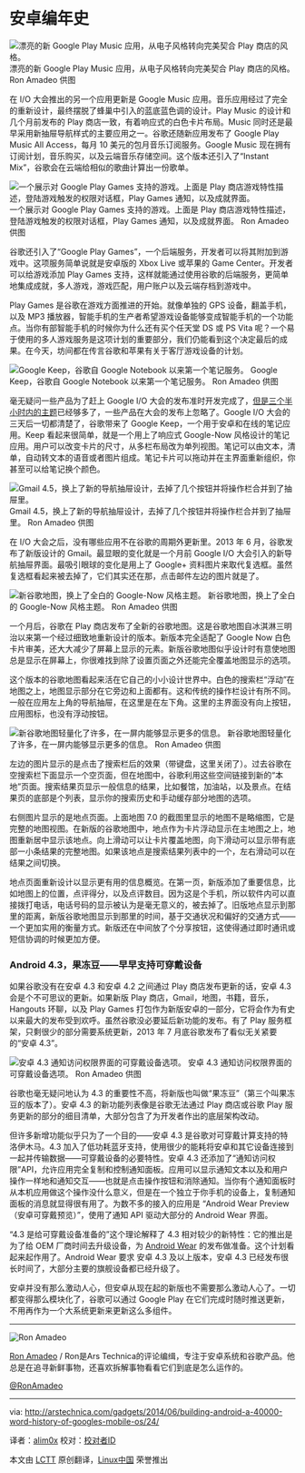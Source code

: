 安卓编年史
================================================================================
![漂亮的新 Google Play Music 应用，从电子风格转向完美契合 Play 商店的风格。](http://cdn.arstechnica.net/wp-content/uploads/2014/03/Goooogleplaymusic.jpg)
漂亮的新 Google Play Music 应用，从电子风格转向完美契合 Play 商店的风格。
Ron Amadeo 供图

在 I/O 大会推出的另一个应用更新是 Google Music 应用。音乐应用经过了完全的重新设计，最终摆脱了蜂巢中引入的蓝底蓝色调的设计。Play Music 的设计和几个月前发布的 Play 商店一致，有着响应式的白色卡片布局。Music 同时还是最早采用新抽屉导航样式的主要应用之一。谷歌还随新应用发布了 Google Play Music All Access，每月 10 美元的包月音乐订阅服务。Google Music 现在拥有订阅计划，音乐购买，以及云端音乐存储空间。这个版本还引入了“Instant Mix”，谷歌会在云端给相似的歌曲计算出一份歌单。

![一个展示对 Google Play Games 支持的游戏。上面是 Play 商店游戏特性描述，登陆游戏触发的权限对话框，Play Games 通知，以及成就界面。](http://cdn.arstechnica.net/wp-content/uploads/2014/03/gooooogleplaygames.jpg)
一个展示对 Google Play Games 支持的游戏。上面是 Play 商店游戏特性描述，登陆游戏触发的权限对话框，Play Games 通知，以及成就界面。
Ron Amadeo 供图

谷歌还引入了“Google Play Games”，一个后端服务，开发者可以将其附加到游戏中。这项服务简单说就是安卓版的 Xbox Live 或苹果的 Game Center。开发者可以给游戏添加 Play Games 支持，这样就能通过使用谷歌的后端服务，更简单地集成成就，多人游戏，游戏匹配，用户账户以及云端存档到游戏中。

Play Games 是谷歌在游戏方面推进的开始。就像单独的 GPS 设备，翻盖手机，以及 MP3 播放器，智能手机的生产者希望游戏设备能够变成智能手机的一个功能点。当你有部智能手机的时候你为什么还有买个任天堂 DS 或 PS Vita 呢？一个易于使用的多人游戏服务是这项计划的重要部分，我们仍能看到这个决定最后的成果。在今天，坊间都在传言谷歌和苹果有关于客厅游戏设备的计划。

![Google Keep，谷歌自 Google Notebook 以来第一个笔记服务。](http://cdn.arstechnica.net/wp-content/uploads/2014/03/goooglekeep.jpg)
Google Keep，谷歌自 Google Notebook 以来第一个笔记服务。
Ron Amadeo 供图

毫无疑问一些产品为了赶上 Google I/O 大会的发布准时开发完成了，[但是三个半小时内的主题][1]已经够多了，一些产品在大会的发布上忽略了。Google I/O 大会的三天后一切都清楚了，谷歌带来了 Google Keep，一个用于安卓和在线的笔记应用。Keep 看起来很简单，就是一个用上了响应式 Google-Now 风格设计的笔记应用。用户可以改变卡片的尺寸，从多栏布局改为单列视图。笔记可以由文本，清单，自动转文本的语音或者图片组成。笔记卡片可以拖动并在主界面重新组织，你甚至可以给笔记换个颜色。

![Gmail 4.5，换上了新的导航抽屉设计，去掉了几个按钮并将操作栏合并到了抽屉里。](http://cdn.arstechnica.net/wp-content/uploads/2014/05/gmail.png)
Gmail 4.5，换上了新的导航抽屉设计，去掉了几个按钮并将操作栏合并到了抽屉里。
Ron Amadeo 供图

在 I/O 大会之后，没有哪些应用不在谷歌的周期外更新里。2013 年 6 月，谷歌发布了新版设计的 Gmail。最显眼的变化就是一个月前 Google I/O 大会引入的新导航抽屉界面。最吸引眼球的变化是用上了 Google+ 资料图片来取代复选框。虽然复选框看起来被去掉了，它们其实还在那，点击邮件左边的图片就是了。

![新谷歌地图，换上了全白的 Google-Now 风格主题。](http://cdn.arstechnica.net/wp-content/uploads/2014/03/newmaps11.png)
新谷歌地图，换上了全白的 Google-Now 风格主题。
Ron Amadeo 供图

一个月后，谷歌在 Play 商店发布了全新的谷歌地图。这是谷歌地图自冰淇淋三明治以来第一个经过细致地重新设计的版本。新版本完全适配了 Google Now 白色卡片审美，还大大减少了屏幕上显示的元素。新版谷歌地图似乎设计时有意使地图总是显示在屏幕上，你很难找到除了设置页面之外还能完全覆盖地图显示的选项。

这个版本的谷歌地图看起来活在它自己的小小设计世界中。白色的搜索栏“浮动”在地图之上，地图显示部分在它旁边和上面都有。这和传统的操作栏设计有所不同。一般在应用左上角的导航抽屉，在这里是在左下角。这里的主界面没有向上按钮，应用图标，也没有浮动按钮。

![新谷歌地图轻量化了许多，在一屏内能够显示更多的信息。](http://cdn.arstechnica.net/wp-content/uploads/2014/03/newmaps21.png)
新谷歌地图轻量化了许多，在一屏内能够显示更多的信息。
Ron Amadeo 供图

左边的图片显示的是点击了搜索栏后的效果（带键盘，这里关闭了）。过去谷歌在空搜索栏下面显示一个空页面，但在地图中，谷歌利用这些空间链接到新的“本地”页面。搜索结果页显示一般信息的结果，比如餐馆，加油站，以及景点。在结果页的底部是个列表，显示你的搜索历史和手动缓存部分地图的选项。

右侧图片显示的是地点页面。上面地图 7.0 的截图里显示的地图不是略缩图，它是完整的地图视图。在新版的谷歌地图中，地点作为卡片浮动显示在主地图之上，地图重新居中显示该地点。向上滑动可以让卡片覆盖地图，向下滑动可以显示带有底部一小条结果的完整地图。如果该地点是搜索结果列表中的一个，左右滑动可以在结果之间切换。

地点页面重新设计以显示更有用的信息概览。在第一页，新版添加了重要信息，比如地图上的位置，点评得分，以及点评数目。因为这是个手机，所以软件内可以直接拨打电话，电话号码的显示被认为是毫无意义的，被去掉了。旧版地点显示到那里的距离，新版谷歌地图显示到那里的时间，基于交通状况和偏好的交通方式——一个更加实用的衡量方式。新版还在中间放了个分享按钮，这使得通过即时通讯或短信协调的时候更加方便。

### Android 4.3，果冻豆——早早支持可穿戴设备 ###

如果谷歌没有在安卓 4.3 和安卓 4.2 之间通过 Play 商店发布更新的话，安卓 4.3 会是个不可思议的更新。如果新版 Play 商店，Gmail，地图，书籍，音乐，Hangouts 环聊，以及 Play Games 打包作为新版安卓的一部分，它将会作为有史以来最大的发布受到欢呼。虽然谷歌没必要延后新功能的发布。有了 Play 服务框架，只剩很少的部分需要系统更新，2013 年 7 月底谷歌发布了看似无关紧要的“安卓 4.3”。

![安卓 4.3 通知访问权限界面的可穿戴设备选项。
](http://cdn.arstechnica.net/wp-content/uploads/2014/03/2014-03-28-12.231.jpg)
安卓 4.3 通知访问权限界面的可穿戴设备选项。
Ron Amadeo 供图

谷歌也毫无疑问地认为 4.3 的重要性不高，将新版也叫做“果冻豆”（第三个叫果冻豆的版本了）。安卓 4.3 的新功能列表像是谷歌无法通过 Play 商店或谷歌 Play 服务更新的部分的细目清单，大部分包含了为开发者作出的底层架构改动。

但许多新增功能似乎只为了一个目的——安卓 4.3 是谷歌对可穿戴计算支持的特洛伊木马。4.3 加入了低功耗蓝牙支持，使用很少的能耗将安卓和其它设备连接到一起并传输数据——可穿戴设备的必要特性。安卓 4.3 还添加了“通知访问权限”API，允许应用完全复制和控制通知面板。应用可以显示通知文本以及和用户操作一样地和通知交互——也就是点击操作按钮和消除通知。当你有个通知面板时从本机应用做这个操作没什么意义，但是在一个独立于你手机的设备上，复制通知面板的消息就显得很有用了。为数不多的接入的应用是 “Android Wear Preview（安卓可穿戴预览）”，使用了通知 API 驱动大部分的 Android Wear 界面。

“4.3 是给可穿戴设备准备的”这个理论解释了 4.3 相对较少的新特性：它的推出是为了给 OEM 厂商时间去升级设备，为 [Android Wear][2] 的发布做准备。这个计划看起来起作用了。Android Wear 要求 安卓 4.3 及以上版本，安卓 4.3 已经发布很长时间了，大部分主要的旗舰设备都已经升级了。

安卓并没有那么激动人心，但安卓从现在起的新版也不需要那么激动人心了。一切都变得那么模块化了，谷歌可以通过 Google Play 在它们完成时随时推送更新，不用再作为一个大系统更新来更新这么多组件。

----------

![Ron Amadeo](http://cdn.arstechnica.net/wp-content//uploads/authors/ron-amadeo-sq.jpg)

[Ron Amadeo][a] / Ron是Ars Technica的评论编缉，专注于安卓系统和谷歌产品。他总是在追寻新鲜事物，还喜欢拆解事物看看它们到底是怎么运作的。

[@RonAmadeo][t]

--------------------------------------------------------------------------------

via: http://arstechnica.com/gadgets/2014/06/building-android-a-40000-word-history-of-googles-mobile-os/24/

译者：[alim0x](https://github.com/alim0x) 校对：[校对者ID](https://github.com/校对者ID)

本文由 [LCTT](https://github.com/LCTT/TranslateProject) 原创翻译，[Linux中国](http://linux.cn/) 荣誉推出

[1]:http://live.arstechnica.com/liveblog-google-io-2013-keynote/
[2]:http://arstechnica.com/gadgets/2014/03/in-depth-with-android-wear-googles-quantum-leap-of-a-smartwatch-os/
[a]:http://arstechnica.com/author/ronamadeo
[t]:https://twitter.com/RonAmadeo

